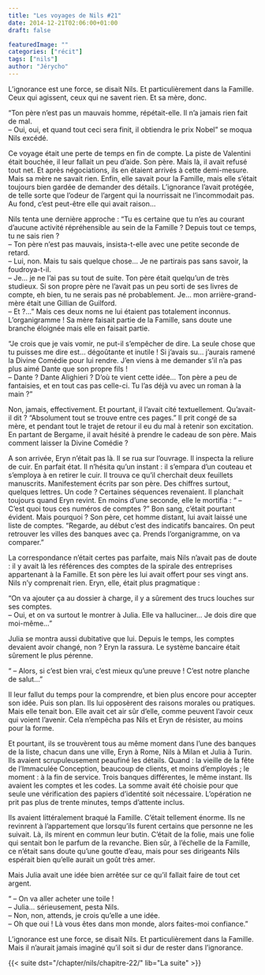 ```yaml
---
title: "Les voyages de Nils #21"
date: 2014-12-21T02:06:00+01:00
draft: false

featuredImage: ""
categories: ["récit"]
tags: ["nils"]
author: "Jérycho"
---
```



L’ignorance est une force, se disait Nils. Et particulièrement dans la Famille. Ceux qui agissent, ceux qui ne savent rien. Et sa mère, donc.

“Ton père n’est pas un mauvais homme, répétait-elle. Il n’a jamais rien fait de mal.  
– Oui, oui, et quand tout ceci sera finit, il obtiendra le prix Nobel” se moqua Nils excédé.

Ce voyage était une perte de temps en fin de compte. La piste de Valentini était bouchée, il leur fallait un peu d’aide. Son père. Mais là, il avait refusé tout net. Et après négociations, ils en étaient arrivés à cette demi-mesure. Mais sa mère ne savait rien. Enfin, elle savait pour la Famille, mais elle s’était toujours bien gardée de demander des détails. L’ignorance l’avait protégée, de telle sorte que l’odeur de l’argent qui la nourrissait ne l’incommodait pas. Au fond, c’est peut-être elle qui avait raison…

Nils tenta une dernière approche : “Tu es certaine que tu n’es au courant d’aucune activité répréhensible au sein de la Famille ? Depuis tout ce temps, tu ne sais rien ?  
– Ton père n’est pas mauvais, insista-t-elle avec une petite seconde de retard.  
– Lui, non. Mais tu sais quelque chose… Je ne partirais pas sans savoir, la foudroya-t-il.  
– Je… je ne l’ai pas su tout de suite. Ton père était quelqu’un de très studieux. Si son propre père ne l’avait pas un peu sorti de ses livres de compte, eh bien, tu ne serais pas né probablement. Je… mon arrière-grand-mère était une Gillian de Guilford.  
– Et ?…” Mais ces deux noms ne lui étaient pas totalement inconnus. L’organigramme ! Sa mère faisait partie de la Famille, sans doute une branche éloignée mais elle en faisait partie.

“Je crois que je vais vomir, ne put-il s’empêcher de dire. La seule chose que tu puisses me dire est… dégoûtante et inutile ! Si j’avais su… j’aurais ramené la Divine Comédie pour lui rendre. J’en viens à me demander s’il n’a pas plus aimé Dante que son propre fils !  
– Dante ? Dante Alighieri ? D’où te vient cette idée… Ton père a peu de fantaisies, et en tout cas pas celle-ci. Tu l’as déjà vu avec un roman à la main ?”

Non, jamais, effectivement. Et pourtant, il l’avait cité textuellement. Qu’avait-il dit ? “Absolument tout se trouve entre ces pages.” Il prit congé de sa mère, et pendant tout le trajet de retour il eu du mal à retenir son excitation. En partant de Bergame, il avait hésité à prendre le cadeau de son père. Mais comment laisser la Divine Comédie ?

A son arrivée, Eryn n’était pas là. Il se rua sur l’ouvrage. Il inspecta la reliure de cuir. En parfait état. Il n’hésita qu’un instant : il s’empara d’un couteau et s’employa à en retirer le cuir. Il trouva ce qu’il cherchait deux feuillets manuscrits. Manifestement écrits par son père. Des chiffres surtout, quelques lettres. Un code ? Certaines séquences revenaient. Il planchait toujours quand Eryn revint. En moins d’une seconde, elle le mortifia : “ – C’est quoi tous ces numéros de comptes ?” Bon sang, c’était pourtant évident. Mais pourquoi ? Son père, cet homme distant, lui avait laissé une liste de comptes. “Regarde, au début c’est des indicatifs bancaires. On peut retrouver les villes des banques avec ça. Prends l’organigramme, on va comparer.”

La correspondance n’était certes pas parfaite, mais Nils n’avait pas de doute : il y avait là les références des comptes de la spirale des entreprises appartenant à la Famille. Et son père les lui avait offert pour ses vingt ans. Nils n’y comprenait rien. Eryn, elle, était plus pragmatique :

“On va ajouter ça au dossier à charge, il y a sûrement des trucs louches sur ses comptes.  
– Oui, et on va surtout le montrer à Julia. Elle va halluciner… Je dois dire que moi-même…”

Julia se montra aussi dubitative que lui. Depuis le temps, les comptes devaient avoir changé, non ? Eryn la rassura. Le système bancaire était sûrement le plus pérenne.

“ – Alors, si c’est bien vrai, c’est mieux qu’une preuve ! C’est notre planche de salut…”

Il leur fallut du temps pour la comprendre, et bien plus encore pour accepter son idée. Puis son plan. Ils lui opposèrent des raisons morales ou pratiques. Mais elle tenait bon. Elle avait cet air sûr d’elle, comme peuvent l’avoir ceux qui voient l’avenir. Cela n’empêcha pas Nils et Eryn de résister, au moins pour la forme.

Et pourtant, ils se trouvèrent tous au même moment dans l’une des banques de la liste, chacun dans une ville, Eryn à Rome, Nils à Milan et Julia à Turin. Ils avaient scrupuleusement peaufiné les détails. Quand : la vieille de la fête de l’Immaculée Conception, beaucoup de clients, et moins d’employés ; le moment : à la fin de service. Trois banques différentes, le même instant. Ils avaient les comptes et les codes. La somme avait été choisie pour que seule une vérification des papiers d’identité soit nécessaire. L’opération ne prit pas plus de trente minutes, temps d’attente inclus.

Ils avaient littéralement braqué la Famille. C’était tellement énorme. Ils ne revinrent à l’appartement que lorsqu’ils furent certains que personne ne les suivait. Là, ils mirent en commun leur butin. C’était de la folie, mais une folie qui sentait bon le parfum de la revanche. Bien sûr, à l’échelle de la Famille, ce n’était sans doute qu’une goutte d’eau, mais pour ses dirigeants Nils espérait bien qu’elle aurait un goût très amer.

Mais Julia avait une idée bien arrêtée sur ce qu’il fallait faire de tout cet argent.

“ – On va aller acheter une toile !  
– Julia… sérieusement, pesta Nils.  
– Non, non, attends, je crois qu’elle a une idée.  
– Oh que oui ! Là vous êtes dans mon monde, alors faites-moi confiance.”

L’ignorance est une force, se disait Nils. Et particulièrement dans la Famille. Mais il n’aurait jamais imaginé qu’il soit si dur de rester dans l’ignorance.

{{< suite dst="/chapter/nils/chapitre-22/" lib="La suite" >}}
